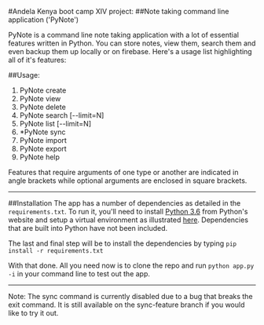 #Andela Kenya boot camp XIV project:
##Note taking command line application ('PyNote')

PyNote is a command line note taking application with a lot of essential features written in Python.
You can store notes, view them, search them and even backup them up locally or on firebase.
Here's a usage list highlighting all of it's features:

##Usage:
1. PyNote create
2. PyNote view
3. PyNote delete
4. PyNote search [--limit=N]
5. PyNote list [--limit=N]
6. *PyNote sync
7. PyNote import
8. PyNote export
9. PyNote help

Features that require arguments of one type or another are indicated in angle brackets while optional arguments
are enclosed in square brackets.

--------------------------------------------------------

##Installation
The app has a number of dependencies as detailed in the `requirements.txt`. To run it, you'll need to install [Python 3.6](http://python.org) from Python's website and setup a virtual environment as illustrated [here](http://docs.python-guide.org/en/latest/dev/virtualenvs/). Dependencies that are built into Python have not been included.

The last and final step will be to install the dependencies by typing `pip install -r requirements.txt`

With that done. All you need now is to clone the repo and run `python app.py -i` in your command line to test out the app.

--------------------------------------------------------

Note: The sync command is currently disabled due to a bug that breaks the exit command. It is still available on the sync-feature branch if you would like to try it out.
